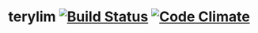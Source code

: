 # terylim [![Build Status](https://travis-ci.org/kumabotz/terylim.svg)](https://travis-ci.org/kumabotz/terylim) [![Code Climate](https://codeclimate.com/github/kumabotz/terylim.png)](https://codeclimate.com/github/kumabotz/terylim)
